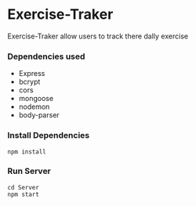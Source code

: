 # Exercise-Traker

Exercise-Traker allow users to track there dally exercise

### Dependencies used
* Express
* bcrypt
* cors
* mongoose
* nodemon
* body-parser


### Install Dependencies
    npm install

### Run Server
    cd Server
    npm start

